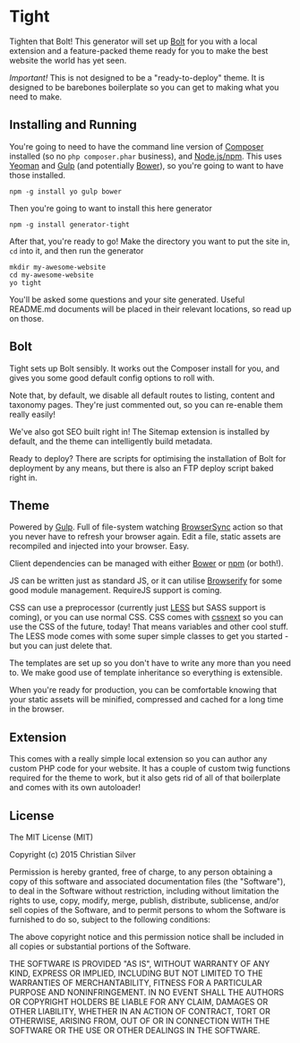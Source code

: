 # Tight

Tighten that Bolt! This generator will set up [Bolt](http://bolt.cm) for you with a local extension and a feature-packed theme ready for you to make the best website the world has yet seen.

*Important!* This is not designed to be a "ready-to-deploy" theme. It is designed to be barebones boilerplate so you can get to making what you need to make.

## Installing and Running

You're going to need to have the command line version of [Composer](http://getcomposer.org) installed (so no `php composer.phar` business), and [Node.js/npm](http://nodejs.org). This uses [Yeoman](http://yeoman.io/) and [Gulp](http://gulpjs.com) (and potentially [Bower](http://bower.io)), so you're going to want to have those installed.

    npm -g install yo gulp bower

Then you're going to want to install this here generator

    npm -g install generator-tight

After that, you're ready to go! Make the directory you want to put the site in, `cd` into it, and then run the generator

    mkdir my-awesome-website
    cd my-awesome-website
    yo tight
    
You'll be asked some questions and your site generated. Useful README.md documents will be placed in their relevant locations, so read up on those.

## Bolt

Tight sets up Bolt sensibly. It works out the Composer install for you, and gives you some good default config options to roll with.

Note that, by default, we disable all default routes to listing, content and taxonomy pages. They're just commented out, so you can re-enable them really easily!

We've also got SEO built right in! The Sitemap extension is installed by default, and the theme can intelligently build metadata.

Ready to deploy? There are scripts for optimising the installation of Bolt for deployment by any means, but there is also an FTP deploy script baked right in.

## Theme

Powered by [Gulp](http://gulpjs.com). Full of file-system watching [BrowserSync](http://browsersync.io) action so that you never have to refresh your browser again. Edit a file, static assets are recompiled and injected into your browser. Easy.

Client dependencies can be managed with either [Bower](http://bower.io) or [npm](http://npmjs.org) (or both!).

JS can be written just as standard JS, or it can utilise [Browserify](http://browserify.org) for some good module management. RequireJS support is coming.

CSS can use a preprocessor (currently just [LESS](http://lesscss.org) but SASS support is coming), or you can use normal CSS. CSS comes with [cssnext](https://cssnext.github.io/) so you can use the CSS of the future, today! That means variables and other cool stuff. The LESS mode comes with some super simple classes to get you started - but you can just delete that.

The templates are set up so you don't have to write any more than you need to. We make good use of template inheritance so everything is extensible.

When you're ready for production, you can be comfortable knowing that your static assets will be minified, compressed and cached for a long time in the browser.

## Extension

This comes with a really simple local extension so you can author any custom PHP code for your website. It has a couple of custom twig functions required for the theme to work, but it also gets rid of all of that boilerplate and comes with its own autoloader!

## License

The MIT License (MIT)

Copyright (c) 2015 Christian Silver

Permission is hereby granted, free of charge, to any person obtaining a copy
of this software and associated documentation files (the "Software"), to deal
in the Software without restriction, including without limitation the rights
to use, copy, modify, merge, publish, distribute, sublicense, and/or sell
copies of the Software, and to permit persons to whom the Software is
furnished to do so, subject to the following conditions:

The above copyright notice and this permission notice shall be included in
all copies or substantial portions of the Software.

THE SOFTWARE IS PROVIDED "AS IS", WITHOUT WARRANTY OF ANY KIND, EXPRESS OR
IMPLIED, INCLUDING BUT NOT LIMITED TO THE WARRANTIES OF MERCHANTABILITY,
FITNESS FOR A PARTICULAR PURPOSE AND NONINFRINGEMENT. IN NO EVENT SHALL THE
AUTHORS OR COPYRIGHT HOLDERS BE LIABLE FOR ANY CLAIM, DAMAGES OR OTHER
LIABILITY, WHETHER IN AN ACTION OF CONTRACT, TORT OR OTHERWISE, ARISING FROM,
OUT OF OR IN CONNECTION WITH THE SOFTWARE OR THE USE OR OTHER DEALINGS IN
THE SOFTWARE.
